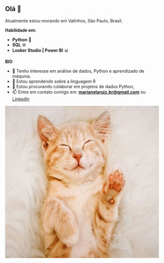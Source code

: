 ## Olá 👋

Atualmente estou morando em Valinhos, São Paulo, Brasil. 

**Habilidade em:**

- **Python** 🐍
- **SQL** ⚙️
- **Looker Studio | Power BI** 📊
<!-- - **Estatística** 📈 -->
<!-- - **Aprendizado de máquina** 🧠 -->

**BIO**

- 👀 Tenho interesse em análise de dados, Python e aprendizado de máquina.
- 🌱 Estou aprendendo sobre a linguagem R
- 🤝 Estou procurando colaborar em projetos de dados Python,
- 📫 Entre em contato comigo em: **marianelaruiz.br@gmail.com** ou [LinkedIn](https://www.linkedin.com/in/marianelaruizd/)


<img src="hello.jpg" alt="Alt text" width="800" height="500">